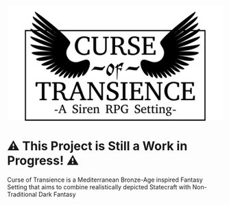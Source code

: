 ![logo](https://github.com/ElectricCoffee/Curse-of-Transience/blob/master/graphics/logo-winged.png)
# :warning: This Project is Still a Work in Progress! :warning: ##
Curse of Transience is a Mediterranean Bronze-Age inspired Fantasy Setting that aims to combine realistically depicted Statecraft with Non-Traditional Dark Fantasy
